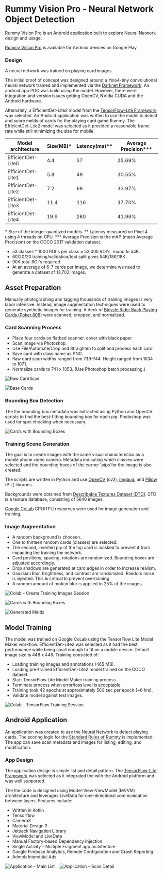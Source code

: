 # Rummy Vision Pro - Neural Network Object Detection

Rummy Vision Pro is an Android application built to explore Neural Network design and usage.

[Rummy Vision Pro](https://play.google.com/store/apps/details?id=com.coresoftwaredesign.rummyvisionpro) is available for Android devices on Google Play.

### Design

A neural network was trained on playing card images.

The initial proof of concept was designed around a Yolo4-tiny convolutional neural network trained and implemented via the [Darknet Framework](https://github.com/pjreddie/darknet). An android app POC was build using the model. However, there were integration and version issues getting OpenCV, NVidia CUDA and the Android hardware.

Alternately, a EfficientDet-Lite2 model from the [TensorFlow-Lite Framework](https://www.tensorflow.org/lite/android) was selected. An Android application was written to use the model to detect and score melds of cards for the playing card game Rummy. The EfficientDet-Lite2 model was selected as it provided a reasonable frame rate while still minimizing the size for mobile.


| Model architecture | Size(MB)* | Latency(ms)** | Average Precision*** |
|--------------------|-----------|---------------|----------------------|
| EfficientDet-Lite0 | 4.4       | 37            | 25.69%               |
| EfficientDet-Lite1 | 5.8       | 49            | 30.55%               |
| EfficientDet-Lite2 | 7.2       | 69            | 33.97%               |
| EfficientDet-Lite3 | 11.4      | 116           | 37.70%               |
| EfficientDet-Lite4 | 19.9      | 260           | 41.96%               |


\* Size of the integer quantized models.
\*\* Latency measured on Pixel 4 using 4 threads on CPU.
\*\*\* Average Precision is the mAP (mean Average Precision) on the COCO 2017 validation dataset.

- 53 classes * 1000 ROI's per class = 53,000 ROI's, round to 54K.
- 60/20/20 training/validation/test split gives 54K/18K/18K.
- 90K total ROI's required.
- At an average of 6-7 cards per image, we determine we need to generate a dataset of 13,702 images.

## Asset Preparation

Manually photographing and tagging thousands of training images is very labor intensive. Instead, image augmentation techniques were used to generate synthetic images for training. A deck of [Bicycle Rider Back Playing Cards (Poker 808)](https://bicyclecards.com/shop/bicycle-standard-index-808-playing-cards-black-10015510) were scanned, cropped, and normalized.

### Card Scanning Process

- Place four cards on flatbed scanner, cover with black paper.
- Scan image via Photoshop. 
- Use File/Automate/Crop and Straighten to split and process each card.
- Save card with class name as PNG.
- Raw card scan widths ranged from 739-744. Height ranged from 1034 to 1071.
- Normalize cards to 741 x 1053. (Use Photoshop batch processing.)

![Raw CardScan](docs/images/cards_raw_scan.jpg "Raw Card Scan")

![Base Cards](docs/images/base_card_scans_and_annotations.jpg "Base Cards")

### Bounding Box Detection

The the bounding box metadata was extracted using Python and OpenCV scripts to find the best-fitting bounding box for each pip. Photoshop was used for spot checking when necessary.

![Cards with Bounding Boxes](docs/images/cards_w_bounding_box_old.jpg "Cards with Bounding Boxes")

### Training Scene Generation

The goal is to create images with the same visual characteristics as a mobile phone video camera. Metadata indicating which classes were selected and the bounding boxes of the corner 'pips'for the image is also created.

The scripts are written in Python and use [OpenCV](https://opencv.org/) (cv2), [imgaug](https://imgaug.readthedocs.io/), and [Pillow](https://pypi.org/project/Pillow/) (PIL) libraries.

Backgrounds were obtained from [Describable Textures Dataset (DTD)](https://www.robots.ox.ac.uk/~vgg/data/dtd/). DTD is a texture database, consisting of 5640 images.

[Google CoLab](https://colab.research.google.com/) GPU/TPU resources were used for image generation and training.

### Image Augmentation

- A random background is choosen.
- One to thirteen random cards (classes) are selected.
- The second, inverted pip of the top card is masked to prevent it from impacting the training the network.
- Card positions, spacing, rotations are randomized. Bounding boxes are adjusted accordingly.
- Drop shadows are generated at card edges in order to increase realism.
- Gaussian Blur, brightness, and contrast are randomized. Random noise is injected. This is critical to prevent overtraining.
- A random amount of motion blur is applied to 25% of the images.

![Colab - Create Training Images Session](docs/images/colab-create.png)

![Cards with Bounding Boxes](docs/images/cards_w_bounding_box.jpg "Cards with Bounding Boxes")

![Generated Melds](docs/images/generated_melds.jpg)

## Model Training

The model was trained on Google CoLab using the TensorFlow Lite Model Maker workflow. EfficientDet-Lite2 was selected as it had the best performance while being small enough to fit on a mobile device. Default image size is 448 x 448. Training consisted of:

- Loading training images and annotations (465 MB).
- Loading pre-trained EfficientDet-Lite2 model trained on the COCO dataset.
- Start TensorFlow Lite Model Maker training process.
- Terminate process when error/loss level is acceptable.
- Training took 42 epochs at approximately 500 sec per epoch (~6 hrs).
- Validate model against test images.

![Colab - TensorFlow Training Session](docs/images/colab-training.png)

## Android Application

An application was created to use the Neural Network to detect playing cards. The scoring logic for the [Standard Rules of Rummy](https://bicyclecards.com/how-to-play/rummy-rum) is implemented. The app can save scan metadata and images for listing, editing, and modification.

### App Design

The application design is simple list and detail pattern. The [TensorFlow-Lite Framework](https://www.tensorflow.org/lite/android) was selected as it integrated the with the Android platform and was well supported.

The the code is designed using Model-View-ViewModel (MVVM) architecture and leverages LiveData for one-directional communication between layers. Features include:

- Written in Kotlin
- Tensorflow
- CameraX
- Material Design 3
- Jetpack Navigation Library
- ViewModel and LiveData
- Manual Factory-based Dependency Injection
- Single Activity - Multiple Fragment app architecture
- Google Firebase Analytics, Remote Configuration and Crash Reporting
- Admob Interstitial Ads

![Application - Main List](docs/images/screenshot_list.jpg)&nbsp;&nbsp;&nbsp;&nbsp;![Application - Scan Detail](docs/images/screenshot_detail.jpg)
